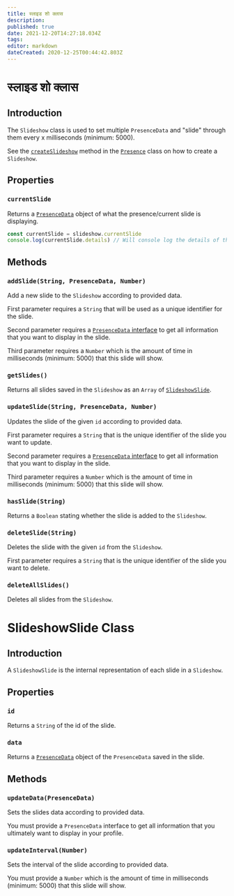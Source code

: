 ```yaml
---
title: स्लाइड शो क्लास
description:
published: true
date: 2021-12-20T14:27:18.034Z
tags:
editor: markdown
dateCreated: 2020-12-25T00:44:42.803Z
---
```


# स्लाइड शो क्लास

## Introduction

The `Slideshow` class is used to set multiple `PresenceData` and "slide" through them every x milliseconds (minimum: 5000).

See the [`createSlideshow`](/dev/presence/class#createslideshow) method in the [`Presence`](/dev/presence/class) class on how to create a `Slideshow`.

## Properties

### `currentSlide`

Returns a [`PresenceData`](/dev/presence/class#presencedata-interface) object of what the presence/current slide is displaying.

```ts
const currentSlide = slideshow.currentSlide
console.log(currentSlide.details) // Will console log the details of the PresenceData
```

## Methods

### `addSlide(String, PresenceData, Number)`

Add a new slide to the `Slideshow` according to provided data.

First parameter requires a `String` that will be used as a unique identifier for the slide.

Second parameter requires a [`PresenceData` interface](/dev/presence/class#presencedata-interface) to get all information that you want to display in the slide.

Third parameter requires a `Number` which is the amount of time in milliseconds (minimum: 5000) that this slide will show.

### `getSlides()`

Returns all slides saved in the `Slideshow` as an `Array` of [`SlideshowSlide`](#slideshowslide-class).

### `updateSlide(String, PresenceData, Number)`

Updates the slide of the given `id` according to provided data.

First parameter requires a `String` that is the unique identifier of the slide you want to update.

Second parameter requires a [`PresenceData` interface](/dev/presence/class#presencedata-interface) to get all information that you want to display in the slide.

Third parameter requires a `Number` which is the amount of time in milliseconds (minimum: 5000) that this slide will show.

### `hasSlide(String)`

Returns a `Boolean` stating whether the slide is added to the `Slideshow`.

### `deleteSlide(String)`

Deletes the slide with the given `id` from the `Slideshow`.

First parameter requires a `String` that is the unique identifier of the slide you want to delete.

### `deleteAllSlides()`

Deletes all slides from the `Slideshow`.

# SlideshowSlide Class

## Introduction

A `SlideshowSlide` is the internal representation of each slide in a `Slideshow`.

## Properties

### `id`

Returns a `String` of the id of the slide.

### `data`

Returns a [`PresenceData`](/dev/presence/class#presencedata-interface) object of the `PresenceData` saved in the slide.

## Methods

### `updateData(PresenceData)`

Sets the slides data according to provided data.

You must provide a `PresenceData` interface to get all information that you ultimately want to display in your profile.

### `updateInterval(Number)`

Sets the interval of the slide according to provided data.

You must provide a `Number` which is the amount of time in milliseconds (minimum: 5000) that this slide will show.
